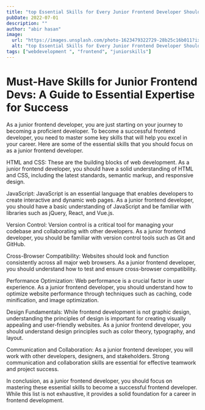 ```yaml
---
title: "top Essential Skills for Every Junior Frontend Developer Should Master"
pubDate: 2022-07-01
description: ""
author: "abir hasan"
image:
  url: "https://images.unsplash.com/photo-1623479322729-28b25c16b011?ixlib=rb-4.0.3&ixid=MnwxMjA3fDB8MHxwaG90by1wYWdlfHx8fGVufDB8fHx8&auto=format&fit=crop&w=870&q=80"
  alt: "top Essential Skills for Every Junior Frontend Developer Should Master"
tags: ["webdevelopment ", "frontend", "juniorskills"]
---
```


# Must-Have Skills for Junior Frontend Devs: A Guide to Essential Expertise for Success

As a junior frontend developer, you are just starting on your journey to becoming a proficient developer. To become a successful frontend developer, you need to master some key skills that will help you excel in your career. Here are some of the essential skills that you should focus on as a junior frontend developer.

HTML and CSS: These are the building blocks of web development. As a junior frontend developer, you should have a solid understanding of HTML and CSS, including the latest standards, semantic markup, and responsive design.

JavaScript: JavaScript is an essential language that enables developers to create interactive and dynamic web pages. As a junior frontend developer, you should have a basic understanding of JavaScript and be familiar with libraries such as jQuery, React, and Vue.js.

Version Control: Version control is a critical tool for managing your codebase and collaborating with other developers. As a junior frontend developer, you should be familiar with version control tools such as Git and GitHub.

Cross-Browser Compatibility: Websites should look and function consistently across all major web browsers. As a junior frontend developer, you should understand how to test and ensure cross-browser compatibility.

Performance Optimization: Web performance is a crucial factor in user experience. As a junior frontend developer, you should understand how to optimize website performance through techniques such as caching, code minification, and image optimization.

Design Fundamentals: While frontend development is not graphic design, understanding the principles of design is important for creating visually appealing and user-friendly websites. As a junior frontend developer, you should understand design principles such as color theory, typography, and layout.

Communication and Collaboration: As a junior frontend developer, you will work with other developers, designers, and stakeholders. Strong communication and collaboration skills are essential for effective teamwork and project success.

In conclusion, as a junior frontend developer, you should focus on mastering these essential skills to become a successful frontend developer. While this list is not exhaustive, it provides a solid foundation for a career in frontend development.
